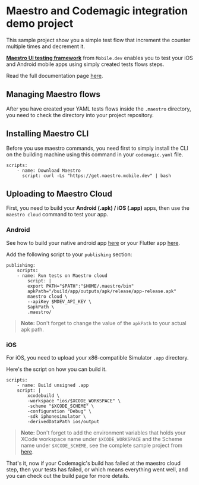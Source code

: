 # Maestro and Codemagic integration demo project

This sample project show you a simple test flow that increment the counter multiple times and decrement it.


[**Maestro UI testing framework**](https://mobile.dev/) from `Mobile.dev` enables you to test your iOS and Android mobile apps using simply created tests flows steps.

Read the full documentation page [here](https://docs.codemagic.io/integrations/maestro-integration/).

## Managing Maestro flows
After you have created your YAML tests flows inside the `.maestro` directory, you need to check the directory into your project repository.

## Installing Maestro CLI
Before you use maestro commands, you need first to simply install the CLI on the building machine using this command in your `codemagic.yaml` file.

```
scripts:
    - name: Download Maestro
      script: curl -Ls "https://get.maestro.mobile.dev" | bash
```


## Uploading to Maestro Cloud

First, you need to build your **Android (.apk) / iOS (.app)** apps, then use the `maestro cloud` command to test your app.

### Android 

See how to build your native android app [here](https://docs.codemagic.io/yaml-quick-start/building-a-native-android-app/) or your Flutter app [here](https://docs.codemagic.io/yaml-quick-start/building-a-flutter-app/).

Add the following script to your `publishing` section:

```
publishing:
    scripts:
    - name: Run tests on Maestro cloud
        script: | 
        export PATH="$PATH":"$HOME/.maestro/bin"
        apkPath="/build/app/outputs/apk/release/app-release.apk"
        maestro cloud \
        --apiKey $MDEV_API_KEY \
        $apkPath \
        .maestro/
```

> **Note:** Don't forget to change the value of the `apkPath` to your actual apk path.

### iOS
For iOS, you need to upload your x86-compatible Simulator `.app` directory.

Here's the script on how you can build it.

```
scripts:
    - name: Build unsigned .app
    script: | 
        xcodebuild \
        -workspace "ios/$XCODE_WORKSPACE" \
        -scheme "$XCODE_SCHEME" \
        -configuration "Debug" \
        -sdk iphonesimulator \
        -derivedDataPath ios/output
```


> **Note:** Don't forget to add the environment variables that holds your XCode workspace name under `$XCODE_WORKSPACE` and the Scheme name under `$XCODE_SCHEME`, see the complete sample project from [here](https://github.com/codemagic-ci-cd/codemagic-sample-projects/tree/main/integrations/maestro_integration_demo_project/codemagic.yaml).


That's it, now if your Codemagic's build has failed at the maestro cloud step, then your tests has failed, or which means everything went well, and you can check out the build page for more details.
